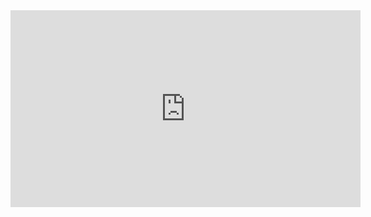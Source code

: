

<iframe width="560" height="315" src="https://www.youtube.com/embed/Iy6eAE3hmas?si=shNh6Fmaxk8jZ1f2" title="YouTube video player" frameborder="0" allow="accelerometer; autoplay; clipboard-write; encrypted-media; gyroscope; picture-in-picture; web-share" referrerpolicy="strict-origin-when-cross-origin" allowfullscreen></iframe>

